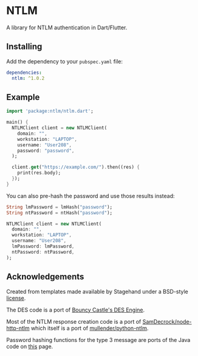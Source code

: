 # NTLM

A library for NTLM authentication in Dart/Flutter.

## Installing

Add the dependency to your `pubspec.yaml` file:

```yaml
dependencies:
  ntlm: ^1.0.2
```

## Example

```dart
import 'package:ntlm/ntlm.dart';

main() {
  NTLMClient client = new NTLMClient(
    domain: "",
    workstation: "LAPTOP",
    username: "User208",
    password: "password",
  );

  client.get("https://example.com/").then((res) {
    print(res.body);
  });
}
```

You can also pre-hash the password and use those results instead:

```dart
String lmPassword = lmHash("password");
String ntPassword = ntHash("password");

NTLMClient client = new NTLMClient(
  domain: "",
  workstation: "LAPTOP",
  username: "User208",
  lmPassword: lmPassword,
  ntPassword: ntPassword,
);
```

## Acknowledgements

Created from templates made available by Stagehand under a BSD-style
[license](https://github.com/dart-lang/stagehand/blob/master/LICENSE).

The DES code is a port of
[Bouncy Castle's DES Engine](https://github.com/bcgit/bc-java/blob/master/core/src/main/java/org/bouncycastle/crypto/engines/DESEngine.java).

Most of the NTLM response creation code is a port of [SamDecrock/node-http-ntlm](https://github.com/SamDecrock/node-http-ntlm)
which itself is a port of [mullender/python-ntlm](https://github.com/mullender/python-ntlm).

Password hashing functions for the type 3 message are ports of the Java code on
[this](http://davenport.sourceforge.net/ntlm.html#appendixD) page.